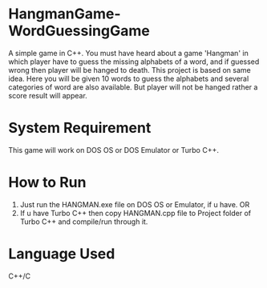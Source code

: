 # HangmanGame-WordGuessingGame
A simple game in C++. You must have heard about a game 'Hangman' in which player have to guess the missing alphabets of a word, and if guessed wrong then player will be hanged to death. This project is based on same idea. Here you will be given 10 words to guess the alphabets and several categories of word are also available. But player will not be hanged rather a score result will appear.
# System Requirement
This game will work on DOS OS or DOS Emulator or Turbo C++.
# How to Run
1. Just run the HANGMAN.exe file on DOS OS or Emulator, if u have. OR
2. If u have Turbo C++ then copy HANGMAN.cpp file to Project folder of Turbo C++ and compile/run through it.
# Language Used
C++/C
